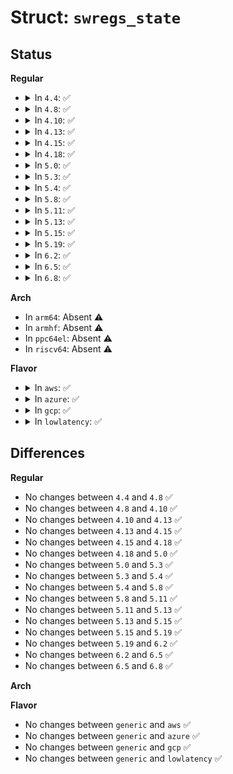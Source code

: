 # Struct: <code>swregs_state</code>

## Status
<b>Regular</b>
<ul>
<li>
<details>
<summary>In <code>4.4</code>: ✅</summary>

```c
struct swregs_state {
    u32 cwd;
    u32 swd;
    u32 twd;
    u32 fip;
    u32 fcs;
    u32 foo;
    u32 fos;
    u32 st_space[20];
    u8 ftop;
    u8 changed;
    u8 lookahead;
    u8 no_update;
    u8 rm;
    u8 alimit;
    struct math_emu_info *info;
    u32 entry_eip;
};
```
</details>
</li>
<li>
<details>
<summary>In <code>4.8</code>: ✅</summary>

```c
struct swregs_state {
    u32 cwd;
    u32 swd;
    u32 twd;
    u32 fip;
    u32 fcs;
    u32 foo;
    u32 fos;
    u32 st_space[20];
    u8 ftop;
    u8 changed;
    u8 lookahead;
    u8 no_update;
    u8 rm;
    u8 alimit;
    struct math_emu_info *info;
    u32 entry_eip;
};
```
</details>
</li>
<li>
<details>
<summary>In <code>4.10</code>: ✅</summary>

```c
struct swregs_state {
    u32 cwd;
    u32 swd;
    u32 twd;
    u32 fip;
    u32 fcs;
    u32 foo;
    u32 fos;
    u32 st_space[20];
    u8 ftop;
    u8 changed;
    u8 lookahead;
    u8 no_update;
    u8 rm;
    u8 alimit;
    struct math_emu_info *info;
    u32 entry_eip;
};
```
</details>
</li>
<li>
<details>
<summary>In <code>4.13</code>: ✅</summary>

```c
struct swregs_state {
    u32 cwd;
    u32 swd;
    u32 twd;
    u32 fip;
    u32 fcs;
    u32 foo;
    u32 fos;
    u32 st_space[20];
    u8 ftop;
    u8 changed;
    u8 lookahead;
    u8 no_update;
    u8 rm;
    u8 alimit;
    struct math_emu_info *info;
    u32 entry_eip;
};
```
</details>
</li>
<li>
<details>
<summary>In <code>4.15</code>: ✅</summary>

```c
struct swregs_state {
    u32 cwd;
    u32 swd;
    u32 twd;
    u32 fip;
    u32 fcs;
    u32 foo;
    u32 fos;
    u32 st_space[20];
    u8 ftop;
    u8 changed;
    u8 lookahead;
    u8 no_update;
    u8 rm;
    u8 alimit;
    struct math_emu_info *info;
    u32 entry_eip;
};
```
</details>
</li>
<li>
<details>
<summary>In <code>4.18</code>: ✅</summary>

```c
struct swregs_state {
    u32 cwd;
    u32 swd;
    u32 twd;
    u32 fip;
    u32 fcs;
    u32 foo;
    u32 fos;
    u32 st_space[20];
    u8 ftop;
    u8 changed;
    u8 lookahead;
    u8 no_update;
    u8 rm;
    u8 alimit;
    struct math_emu_info *info;
    u32 entry_eip;
};
```
</details>
</li>
<li>
<details>
<summary>In <code>5.0</code>: ✅</summary>

```c
struct swregs_state {
    u32 cwd;
    u32 swd;
    u32 twd;
    u32 fip;
    u32 fcs;
    u32 foo;
    u32 fos;
    u32 st_space[20];
    u8 ftop;
    u8 changed;
    u8 lookahead;
    u8 no_update;
    u8 rm;
    u8 alimit;
    struct math_emu_info *info;
    u32 entry_eip;
};
```
</details>
</li>
<li>
<details>
<summary>In <code>5.3</code>: ✅</summary>

```c
struct swregs_state {
    u32 cwd;
    u32 swd;
    u32 twd;
    u32 fip;
    u32 fcs;
    u32 foo;
    u32 fos;
    u32 st_space[20];
    u8 ftop;
    u8 changed;
    u8 lookahead;
    u8 no_update;
    u8 rm;
    u8 alimit;
    struct math_emu_info *info;
    u32 entry_eip;
};
```
</details>
</li>
<li>
<details>
<summary>In <code>5.4</code>: ✅</summary>

```c
struct swregs_state {
    u32 cwd;
    u32 swd;
    u32 twd;
    u32 fip;
    u32 fcs;
    u32 foo;
    u32 fos;
    u32 st_space[20];
    u8 ftop;
    u8 changed;
    u8 lookahead;
    u8 no_update;
    u8 rm;
    u8 alimit;
    struct math_emu_info *info;
    u32 entry_eip;
};
```
</details>
</li>
<li>
<details>
<summary>In <code>5.8</code>: ✅</summary>

```c
struct swregs_state {
    u32 cwd;
    u32 swd;
    u32 twd;
    u32 fip;
    u32 fcs;
    u32 foo;
    u32 fos;
    u32 st_space[20];
    u8 ftop;
    u8 changed;
    u8 lookahead;
    u8 no_update;
    u8 rm;
    u8 alimit;
    struct math_emu_info *info;
    u32 entry_eip;
};
```
</details>
</li>
<li>
<details>
<summary>In <code>5.11</code>: ✅</summary>

```c
struct swregs_state {
    u32 cwd;
    u32 swd;
    u32 twd;
    u32 fip;
    u32 fcs;
    u32 foo;
    u32 fos;
    u32 st_space[20];
    u8 ftop;
    u8 changed;
    u8 lookahead;
    u8 no_update;
    u8 rm;
    u8 alimit;
    struct math_emu_info *info;
    u32 entry_eip;
};
```
</details>
</li>
<li>
<details>
<summary>In <code>5.13</code>: ✅</summary>

```c
struct swregs_state {
    u32 cwd;
    u32 swd;
    u32 twd;
    u32 fip;
    u32 fcs;
    u32 foo;
    u32 fos;
    u32 st_space[20];
    u8 ftop;
    u8 changed;
    u8 lookahead;
    u8 no_update;
    u8 rm;
    u8 alimit;
    struct math_emu_info *info;
    u32 entry_eip;
};
```
</details>
</li>
<li>
<details>
<summary>In <code>5.15</code>: ✅</summary>

```c
struct swregs_state {
    u32 cwd;
    u32 swd;
    u32 twd;
    u32 fip;
    u32 fcs;
    u32 foo;
    u32 fos;
    u32 st_space[20];
    u8 ftop;
    u8 changed;
    u8 lookahead;
    u8 no_update;
    u8 rm;
    u8 alimit;
    struct math_emu_info *info;
    u32 entry_eip;
};
```
</details>
</li>
<li>
<details>
<summary>In <code>5.19</code>: ✅</summary>

```c
struct swregs_state {
    u32 cwd;
    u32 swd;
    u32 twd;
    u32 fip;
    u32 fcs;
    u32 foo;
    u32 fos;
    u32 st_space[20];
    u8 ftop;
    u8 changed;
    u8 lookahead;
    u8 no_update;
    u8 rm;
    u8 alimit;
    struct math_emu_info *info;
    u32 entry_eip;
};
```
</details>
</li>
<li>
<details>
<summary>In <code>6.2</code>: ✅</summary>

```c
struct swregs_state {
    u32 cwd;
    u32 swd;
    u32 twd;
    u32 fip;
    u32 fcs;
    u32 foo;
    u32 fos;
    u32 st_space[20];
    u8 ftop;
    u8 changed;
    u8 lookahead;
    u8 no_update;
    u8 rm;
    u8 alimit;
    struct math_emu_info *info;
    u32 entry_eip;
};
```
</details>
</li>
<li>
<details>
<summary>In <code>6.5</code>: ✅</summary>

```c
struct swregs_state {
    u32 cwd;
    u32 swd;
    u32 twd;
    u32 fip;
    u32 fcs;
    u32 foo;
    u32 fos;
    u32 st_space[20];
    u8 ftop;
    u8 changed;
    u8 lookahead;
    u8 no_update;
    u8 rm;
    u8 alimit;
    struct math_emu_info *info;
    u32 entry_eip;
};
```
</details>
</li>
<li>
<details>
<summary>In <code>6.8</code>: ✅</summary>

```c
struct swregs_state {
    u32 cwd;
    u32 swd;
    u32 twd;
    u32 fip;
    u32 fcs;
    u32 foo;
    u32 fos;
    u32 st_space[20];
    u8 ftop;
    u8 changed;
    u8 lookahead;
    u8 no_update;
    u8 rm;
    u8 alimit;
    struct math_emu_info *info;
    u32 entry_eip;
};
```
</details>
</li>
</ul>
<b>Arch</b>
<ul>
<li>
In <code>arm64</code>: Absent ⚠️
</li>
<li>
In <code>armhf</code>: Absent ⚠️
</li>
<li>
In <code>ppc64el</code>: Absent ⚠️
</li>
<li>
In <code>riscv64</code>: Absent ⚠️
</li>
</ul>
<b>Flavor</b>
<ul>
<li>
<details>
<summary>In <code>aws</code>: ✅</summary>

```c
struct swregs_state {
    u32 cwd;
    u32 swd;
    u32 twd;
    u32 fip;
    u32 fcs;
    u32 foo;
    u32 fos;
    u32 st_space[20];
    u8 ftop;
    u8 changed;
    u8 lookahead;
    u8 no_update;
    u8 rm;
    u8 alimit;
    struct math_emu_info *info;
    u32 entry_eip;
};
```
</details>
</li>
<li>
<details>
<summary>In <code>azure</code>: ✅</summary>

```c
struct swregs_state {
    u32 cwd;
    u32 swd;
    u32 twd;
    u32 fip;
    u32 fcs;
    u32 foo;
    u32 fos;
    u32 st_space[20];
    u8 ftop;
    u8 changed;
    u8 lookahead;
    u8 no_update;
    u8 rm;
    u8 alimit;
    struct math_emu_info *info;
    u32 entry_eip;
};
```
</details>
</li>
<li>
<details>
<summary>In <code>gcp</code>: ✅</summary>

```c
struct swregs_state {
    u32 cwd;
    u32 swd;
    u32 twd;
    u32 fip;
    u32 fcs;
    u32 foo;
    u32 fos;
    u32 st_space[20];
    u8 ftop;
    u8 changed;
    u8 lookahead;
    u8 no_update;
    u8 rm;
    u8 alimit;
    struct math_emu_info *info;
    u32 entry_eip;
};
```
</details>
</li>
<li>
<details>
<summary>In <code>lowlatency</code>: ✅</summary>

```c
struct swregs_state {
    u32 cwd;
    u32 swd;
    u32 twd;
    u32 fip;
    u32 fcs;
    u32 foo;
    u32 fos;
    u32 st_space[20];
    u8 ftop;
    u8 changed;
    u8 lookahead;
    u8 no_update;
    u8 rm;
    u8 alimit;
    struct math_emu_info *info;
    u32 entry_eip;
};
```
</details>
</li>
</ul>

## Differences
<b>Regular</b>
<ul>
<li>
No changes between <code>4.4</code> and <code>4.8</code> ✅
</li>
<li>
No changes between <code>4.8</code> and <code>4.10</code> ✅
</li>
<li>
No changes between <code>4.10</code> and <code>4.13</code> ✅
</li>
<li>
No changes between <code>4.13</code> and <code>4.15</code> ✅
</li>
<li>
No changes between <code>4.15</code> and <code>4.18</code> ✅
</li>
<li>
No changes between <code>4.18</code> and <code>5.0</code> ✅
</li>
<li>
No changes between <code>5.0</code> and <code>5.3</code> ✅
</li>
<li>
No changes between <code>5.3</code> and <code>5.4</code> ✅
</li>
<li>
No changes between <code>5.4</code> and <code>5.8</code> ✅
</li>
<li>
No changes between <code>5.8</code> and <code>5.11</code> ✅
</li>
<li>
No changes between <code>5.11</code> and <code>5.13</code> ✅
</li>
<li>
No changes between <code>5.13</code> and <code>5.15</code> ✅
</li>
<li>
No changes between <code>5.15</code> and <code>5.19</code> ✅
</li>
<li>
No changes between <code>5.19</code> and <code>6.2</code> ✅
</li>
<li>
No changes between <code>6.2</code> and <code>6.5</code> ✅
</li>
<li>
No changes between <code>6.5</code> and <code>6.8</code> ✅
</li>
</ul>
<b>Arch</b>
<ul>
</ul>
<b>Flavor</b>
<ul>
<li>
No changes between <code>generic</code> and <code>aws</code> ✅
</li>
<li>
No changes between <code>generic</code> and <code>azure</code> ✅
</li>
<li>
No changes between <code>generic</code> and <code>gcp</code> ✅
</li>
<li>
No changes between <code>generic</code> and <code>lowlatency</code> ✅
</li>
</ul>
